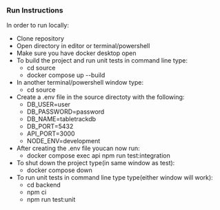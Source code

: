 ### Run Instructions
In order to run locally:
- Clone repository
- Open directory in editor or terminal/powershell
- Make sure you have docker desktop open
- To build the project and run unit tests in command line type:
  - cd source
  - docker compose up --build
- In another terminal/powershell window type:
  - cd source
- Create a .env file in the source directoty with the following:
  - DB_USER=user
  - DB_PASSWORD=password
  - DB_NAME=tabletrackdb
  - DB_PORT=5432
  - API_PORT=3000
  - NODE_ENV=development
- After creating the .env file youcan now run:
  - docker compose exec api npm run test:integration
- To shut down the project type(in same window as test):
  - docker compose down
- To run unit tests in command line type type(either window will work):
  - cd backend
  - npm ci
  - npm run test:unit